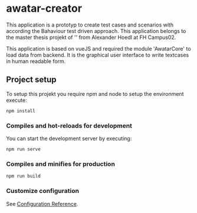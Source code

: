 # awatar-creator
This application is a prototyp to create test cases and scenarios with according the Bahaviour test driven approach. 
This application belongs to the master thesis projekt of '' from Alexander Hoedl at FH Campus02.

This application is based on vueJS and required the module 'AwatarCore' to load data from backend. It is the graphical 
user interface to write textcases in human readable form.

## Project setup
To setup this projekt you require npm and node to setup the environment execute: 
```
npm install
```

### Compiles and hot-reloads for development
You can start the development server by executing:
```
npm run serve
```

### Compiles and minifies for production
```
npm run build
```

### Customize configuration
See [Configuration Reference](https://cli.vuejs.org/config/).
